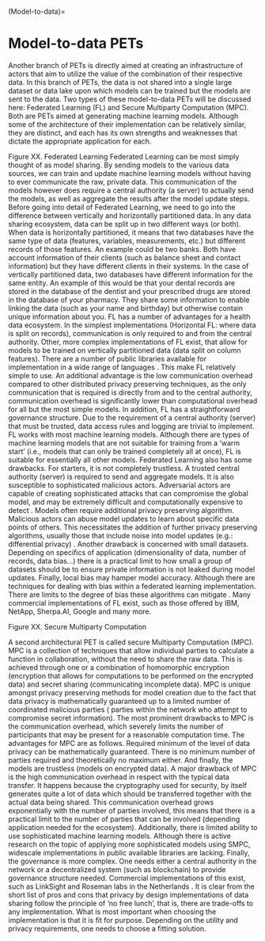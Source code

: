 (Model-to-data)=
# Model-to-data PETs
Another branch of PETs is directly aimed at creating an infrastructure of actors that aim to utilize the value of the combination of their respective data. In this branch of PETs, the data is not shared into a single large dataset or data lake upon which models can be trained but the models are sent to the data. Two types of these model-to-data PETs will be discussed here: Federated Learning (FL) and Secure Multiparty Computation (MPC). Both are PETs aimed at generating machine learning models. Although some of the architecture of their implementation can be relatively similar, they are distinct, and each has its own strengths and weaknesses that dictate the appropriate application for each. 
 
Figure XX. Federated Learning
Federated Learning can be most simply thought of as model sharing. By sending models to the various data sources, we can train and update machine learning models without having to ever communicate the raw, private data. This communication of the models however does require a central authority (a server) to actually send the models, as well as aggregate the results after the model update steps.
Before going into detail of Federated Learning, we need to go into the difference between vertically and horizontally partitioned data. In any data sharing ecosystem, data can be split up in two different ways (or both). When data is horizontally partitioned, it means that two databases have the same type of data (features, variables, measurements, etc.) but different records of those features. An example could be two banks. Both have account information of their clients (such as balance sheet and contact information) but they have different clients in their systems. In the case of vertically partitioned data, two databases have different information for the same entity. An example of this would be that your dental records are stored in the database of the dentist and your prescribed drugs are stored in the database of your pharmacy. They share some information to enable linking the data (such as your name and birthday) but otherwise contain unique information about you.
FL has a number of advantages for a health data ecosystem. In the simplest implementations (Horizontal FL: where data is split on records), communication is only required to and from the central authority. Other, more complex implementations of FL exist, that allow for models to be trained on vertically partitioned data (data split on column features). There are a number of public libraries available for implementation in a wide range of languages  . This make FL relatively simple to use. 
An additional advantage is the low communication overhead compared to other distributed privacy preserving techniques, as the only communication that is required is directly from and to the central authority, communication overhead is significantly lower than computational overhead for all but the most simple models. 
In addition, FL has a straightforward governance structure. Due to the requirement of a central authority (server) that must be trusted, data access rules and logging are trivial to implement. 
FL works with most machine learning models. Although there are types of machine learning models that are not suitable for training from a ‘warm start’ (i.e., models that can only be trained completely all at once), FL is suitable for essentially all other models. 
Federated Learning also has some drawbacks. For starters, it is not completely trustless. A trusted central authority (server) is required to send and aggregate models. It is also susceptible to sophisticated malicious actors. Adversarial actors are capable of creating sophisticated attacks that can compromise the global model, and may be extremely difficult and computationally expensive to detect . Models often require additional privacy preserving algorithm. Malicious actors can abuse model updates to learn about specific data points of others. This necessitates the addition of further privacy preserving algorithms, usually those that include noise into model updates (e.g.: differential privacy) .
Another drawback is concerned with small datasets. Depending on specifics of application (dimensionality of data, number of records, data bias...) there is a practical limit to how small a group of datasets should be to ensure private information is not leaked during model updates.
Finally, local bias may hamper model accuracy. Although there are techniques for dealing with bias within a federated learning implementation. There are limits to the degree of bias these algorithms can mitigate .
Many commercial implementations of FL exist, such as those offered by IBM, NetApp, Sherpa.AI, Google and many more. 













Figure XX. Secure Multiparty Computation

A second architectural PET is called secure Multiparty Computation (MPC). MPC is a collection of techniques that allow individual parties to calculate a function in collaboration, without the need to share the raw data. This is achieved through one or a combination of homomorphic encryption (encryption that allows for computations to be performed on the encrypted data) and secret sharing (communicating incomplete data). MPC is unique amongst privacy preserving methods for model creation due to the fact that data privacy is mathematically guaranteed up to a limited number of coordinated malicious parties ( parties within the network who attempt to compromise secret information). The most prominent drawbacks to MPC is the communication overhead, which severely limits the number of participants that may be present for a reasonable computation time.
The advantages for MPC are as follows. Required minimum of the level of data privacy can be mathematically guaranteed. There is no minimum number of parties required and theoretically no maximum either. And finally, the models are trustless (models on encrypted data). 
A major drawback of MPC is the high communication overhead in respect with the typical data transfer. It happens because the cryptography used for security, by itself generates quite a lot of data which should be transferred together with the actual data being shared. This communication overhead grows exponentially with the number of parties involved, this means that there is a practical limit to the number of parties that can be involved (depending application needed for the ecosystem). Additionally, there is limited ability to use sophisticated machine learning models. Although there is active research on the topic of applying more sophisticated models using SMPC, widescale implementations in public available libraries are lacking. Finally, the governance is more complex. One needs either a central authority in the network or a decentralized system (such as blockchain) to provide governance structure needed. Commercial implementations of this exist, such as LinkSight and Roseman labs in the Netherlands . 
It is clear from the short list of pros and cons that privacy by design implementations of data sharing follow the principle of ‘no free lunch’, that is, there are trade-offs to any implementation. What is most important when choosing the implementation is that it is fit for purpose. Depending on the utility and privacy requirements, one needs to choose a fitting solution. 







 
